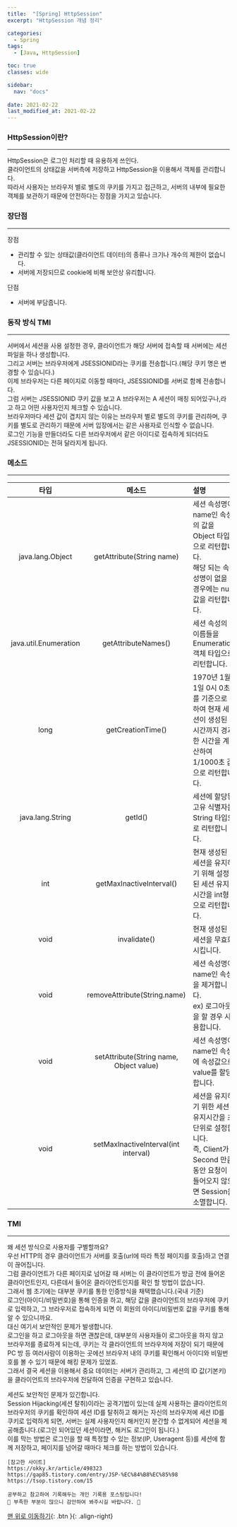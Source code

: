 ```yaml
---
title:  "[Spring] HttpSession"
excerpt: "HttpSession 개념 정리"

categories:
  - Spring
tags:
  - [Java, HttpSession]

toc: true
classes: wide

sidebar:
  nav: "docs"
 
date: 2021-02-22
last_modified_at: 2021-02-22
---
```


### HttpSession이란?
---
HttpSession은 로그인 처리할 때 유용하게 쓰인다.<br>
클라이언트의 상태값을 서버측에 저장하고 HttpSession을 이용해서 객체를 관리합니다.<br>
따라서 사용자는 브라우저 별로 별도의 쿠키를 가지고 접근하고, 서버의 내부에 필요한 객체를 보관하기 때문에 안전하다는 장점을 가지고 있습니다.

### 장단점
---
장점
- 관리할 수 있는 상태값(클라이언트 데이터)의 종류나 크기나 개수의 제한이 없습니다.
- 서버에 저장되므로 cookie에 비해 보안상 유리합니다.

단점
- 서버에 부담줍니다.

### 동작 방식 TMI
---
서버에서 세션을 사용 설정한 경우, 클라이언트가 해당 서버에 접속할 때 서버에는 세션 파일을 하나 생성합니다.<br>
그리고 서버는 브라우저에게 JSESSIONID라는 쿠키를 전송합니다.(해당 쿠키 명은 변경할 수 있습니다.)<br>
이제 브라우저는 다른 페이지로 이동할 때마다, JSESSIONID를 서버로 함께 전송합니다.<br>
그럼 서버는 JSESSIONID 쿠키 값을 보고 A 브라우저는 A 세션이 매칭 되어있구나,라고 하고 어떤 사용자인지 체크할 수 있습니다.<br>
브라우저마다 세션 값이 겹치지 않는 이유는 브라우저 별로 별도의 쿠키를 관리하며, 쿠키를 별도로 관리하기 때문에 서버 입장에서는 같은 사용자로 인식할 수 없습니다.<br>
로그인 기능을 만들더라도 다른 브라우저에서 같은 아이디로 접속하게 되더라도 JSESSIONID는 전혀 달라지게 됩니다.

### 메소드
---

|타입|메소드|설명|
|:----:|:----:|:----|
|java.lang.Object|getAttribute(String name)|세션 속성명이 name인 속성의 값을 Object 타입으로 리턴합니다.<br>해당 되는 속성명이 없을 경우에는 null 값을 리턴합니다.|
|java.util.Enumeration|getAttributeNames()|세션 속성의 이름들을 Enumeration 객체 타입으로 리턴합니다.|
|long|getCreationTime()|1970년 1월 1일 0시 0초를 기준으로 하여 현재 세션이 생성된 시간까지 경과한 시간을 계산하여 1/1000초 값으로 리턴합니다.|
|java.lang.String|getId()|세션에 할당된 고유 식별자를 String 타입으로 리턴합니다.|
|int|getMaxInactiveInterval()|현재 생성된 세션을 유지하기 위해 설정된 세션 유지시간을 int형으로 리턴합니다.|
|void|invalidate()|현재 생성된 세션을 무효화 시킵니다.|
|void|removeAttribute(String.name)|세션 속성명이 name인 속성을 제거합니다.<br>ex) 로그아웃을 할 경우 사용합니다.|
|void|setAttribute(String name, Object value)|세션 속성명이 name인 속성에 속성값으로 value를 할당합니다.|
|void|setMaxInactiveInterval(int interval)|세션을 유지하기 위한 세션 유지시간을 초 단위로 설정합니다.<br>즉, Client가 Second 만큼 동안 요청이 들어오지 않으면 Session을 소멸합니다.|

### TMI
---
왜 세션 방식으로 사용자를 구별할까요?<br>
우선 HTTP의 경우 클라이언트가 서버를 호출(url에 따라 특정 페이지를 호출)하고 연결이 끊어집니다.<br>
그럼 클라이언트가 다른 페이지로 넘어갈 때 서버는 이 클라이언트가 방금 전에 들어온 클라이언트인지, 다른데서 들어온 클라이언트인지를 확인 할 방법이 없습니다.<br>
그래서 웹 초기에는 대부분 쿠키를 통한 인증방식을 채택했습니다.(국내 기준)<br>
로그인(아이디/비밀번호)을 통해 인증을 하고, 해당 값을 클라이언트의 브라우저에 쿠키로 입력하고, 그 브라우저로 접속하게 되면 이 회원의 아이디/비밀번호 값을 쿠키를 통해 알 수 있으니까요.<br>
대신 여기서 보안적인 문제가 발생합니다.<br>
로그인을 하고 로그아웃을 하면 괜찮은데, 대부분의 사용자들이 로그아웃을 하지 않고 브라우저를 종료하게 되는데, 쿠키는 각 클라이언트의 브라우저에 저장이 되기 때문에 PC 방 등 여러사람이 이용하는 곳에선 브라우저 내의 쿠키를 확인해서 아이디와 비밀번호를 볼 수 있기 때문에 해킹 문제가 있었죠.<br>
그래서 결국 세션을 이용해서 중요 데이터는 서버가 관리하고, 그 세션의 ID 값(기본키)을 클라이언트의 브라우저에 전달하여 인증을 구현하고 있습니다.<br>

세션도 보안적인 문제가 있긴합니다.<br>
Session Hijacking(세션 탈취)이라는 공격기법이 있는데 실제 사용하는 클라이언트의 브라우저의 쿠키를 확인하여 세션 ID를 탈취하고 해커는 자신의 브라우저에 세션 ID를 쿠키로 입력하게 되면, 서버는 실제 사용자인지 해커인지 분간할 수 없게되어 세션을 제공해줍니다.(로그인 되어있던 세션이라면, 해커도 로그인이 됩니다.)<br>
이를 막는 방법은 로그인을 할 때 특정할 수 있는 정보(IP, Useragent 등)를 세션에 함께 저장하고, 페이지를 넘어갈 때마다 체크를 하는 방법이 있습니다.

```
[참고한 사이트]
https://okky.kr/article/498323
https://gap85.tistory.com/entry/JSP-%EC%84%B8%EC%85%98
https://tsop.tistory.com/15
```

```
공부하고 참고하여 기록해두는 개인 기록용 포스팅입니다!
🤔 부족한 부분이 많으니 감안하여 봐주시길 바랍니다. 🤔
```

[맨 위로 이동하기](#){: .btn }{: .align-right}